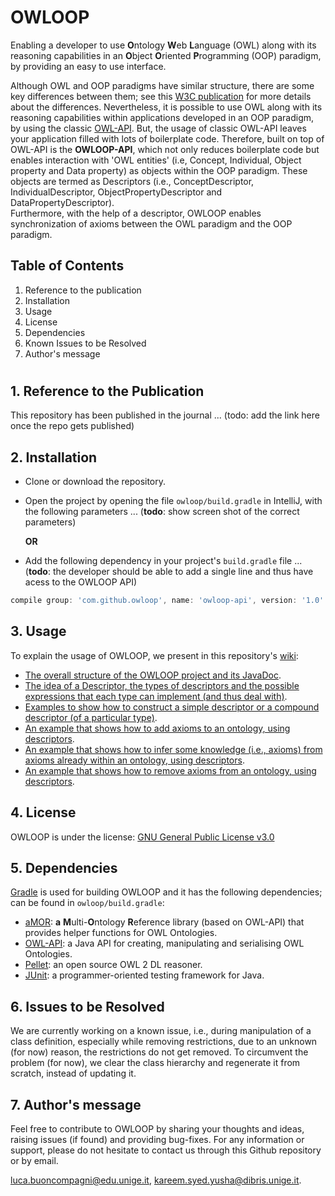 # OWLOOP

Enabling a developer to use **O**ntology **W**eb **L**anguage (OWL) along with its reasoning capabilities in an **O**bject **O**riented **P**rogramming (OOP) paradigm, by providing an easy to use interface.

Although OWL and OOP paradigms have similar structure, there are some key differences between them; see this [W3C publication](https://www.w3.org/2001/sw/BestPractices/SE/ODSD/) for more details about the differences. Nevertheless, it is possible to use OWL along with its reasoning capabilities within applications developed in an OOP paradigm, by using the classic [OWL-API](https://github.com/owlcs/owlapi).
But, the usage of classic OWL-API leaves your application filled with lots of boilerplate code. Therefore, built on top of OWL-API is the **OWLOOP-API**, which not only reduces boilerplate code but enables interaction with 'OWL entities' (i.e, Concept, Individual, Object property and Data property) as objects within the OOP paradigm. These objects are termed as Descriptors (i.e., ConceptDescriptor, IndividualDescriptor, ObjectPropertyDescriptor and DataPropertyDescriptor).  
Furthermore, with the help of a descriptor, OWLOOP enables synchronization of axioms between the OWL paradigm and the OOP paradigm.

## Table of Contents
1. Reference to the publication
2. Installation
3. Usage
4. License
5. Dependencies
6. Known Issues to be Resolved
7. Author's message

#

## 1. Reference to the Publication

This repository has been published in the journal ... (todo: add the link here once the repo gets published)

## 2. Installation

- Clone or download the repository.
- Open the project by opening the file `owloop/build.gradle` in IntelliJ, with the following parameters ... (**todo**: show screen shot of the correct parameters)

    **OR**

- Add the following dependency in your project's `build.gradle` file ... (**todo**: the developer should be able to add a single line and thus have acess to the OWLOOP API)
```gradle
compile group: 'com.github.owloop', name: 'owloop-api', version: '1.0'
```

## 3. Usage

To explain the usage of OWLOOP, we present in this repository's [wiki](https://github.com/EmaroLab/owloop/wiki):

- [The overall structure of the OWLOOP project and its JavaDoc](https://github.com/EmaroLab/owloop/wiki/1.-OWLOOP:-Project-Structure-&-JavaDoc).
- [The idea of a Descriptor, the types of descriptors and the possible expressions that each type can implement (and thus deal with)](https://github.com/EmaroLab/owloop/wiki/2.-The-OWLOOP-Descriptor).
- [Examples to show how to construct a simple descriptor or a compound descriptor (of a particular type)](https://github.com/EmaroLab/owloop/wiki/3.-Example:-Simple-vs-Compound-Descriptor).
- [An example that shows how to add axioms to an ontology, using descriptors](https://github.com/EmaroLab/owloop/wiki/4.-Example:-Adding-Axioms-to-an-Ontology).
- [An example that shows how to infer some knowledge (i.e., axioms) from axioms already within an ontology, using descriptors](https://github.com/EmaroLab/owloop/wiki/5.-Example:-Inferring-Axioms-from-an-Ontology).
- [An example that shows how to remove axioms from an ontology, using descriptors](https://github.com/EmaroLab/owloop/wiki/6.-Example:-Removing-Axioms-from-an-Ontology).

## 4. License

OWLOOP is under the license: [GNU General Public License v3.0](owloop/LICENSE)


## 5. Dependencies

[Gradle](https://gradle.org/) is used for building OWLOOP and it has the following dependencies; can be found in `owloop/build.gradle`:

- [aMOR](https://github.com/EmaroLab/multi_ontology_reference): **a** **M**ulti-**O**ntology **R**eference library (based on OWL-API) that provides helper functions for OWL Ontologies.
- [OWL-API](https://github.com/owlcs/owlapi): a Java API for creating, manipulating and serialising OWL Ontologies.
- [Pellet](https://github.com/stardog-union/pellet): an open source OWL 2 DL reasoner.
- [JUnit](https://github.com/junit-team): a programmer-oriented testing framework for Java.

## 6. Issues to be Resolved

We are currently working on a known issue, i.e., during manipulation of a class definition, especially while removing restrictions, due to an unknown (for now) reason, the restrictions do not get removed. 
To circumvent the problem (for now), we clear the class hierarchy and regenerate it from scratch, instead of updating it. 

## 7. Author's message
Feel free to contribute to OWLOOP by sharing your thoughts and ideas, raising issues (if found) and providing bug-fixes. 
For any information or support, please do not hesitate to contact us through this Github repository or by email.

[luca.buoncompagni@edu.unige.it](mailto:luca.buoncompagni@edu.unige.it),
[kareem.syed.yusha@dibris.unige.it](mailto:kareem.syed.yusha@dibris.unige.it).
